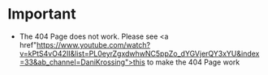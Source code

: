 # Important
- The 404 Page does not work. Please see <a href"https://www.youtube.com/watch?v=kPtS4vO42II&list=PL0eyrZgxdwhwNC5ppZo_dYGVjerQY3xYU&index=33&ab_channel=DaniKrossing">this</a> to make the 404 Page work
